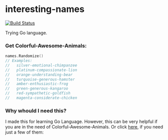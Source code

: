# interesting-names

[![Build Status](https://travis-ci.org/nicanor/interesting-names.svg?branch=master)](https://travis-ci.org/nicanor/interesting-names)

Trying Go language.

### Get Colorful-Awesome-Animals:


``` go
names.Randomize()
// Examples:
//   silver-emotional-chimpanzee
//   platinum-compassionate-lion
//   orange-understanding-bear
//   turquoise-generous-hamster
//   amber-enthusiastic-frog
//   green-generous-kangaroo
//   red-sympathetic-goldfish
//   magenta-considerate-chicken
```

### Why whould I need this?

I made this for learning Go Language.
However, this can be very helpful if you are in the need of Colorful-Awesome-Animals.
Or click [here](https://colorful-awesome-animals.herokuapp.com/names), if you need just a few of them:
